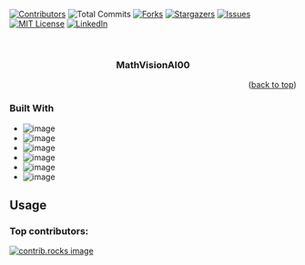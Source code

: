 <!-- Improved compatibility of back to top link: See: https://github.com/othneildrew/Best-README-Template/pull/73 -->
<a id="readme-top"></a>
<!--
*** Thanks for checking out the Best-README-Template. If you have a suggestion
*** that would make this better, please fork the repo and create a pull request
*** or simply open an issue with the tag "enhancement".
*** Don't forget to give the project a star!
*** Thanks again! Now go create something AMAZING! :D
-->



<!-- PROJECT SHIELDS -->
<!--
*** I'm using markdown "reference style" links for readability.
*** Reference links are enclosed in brackets [ ] instead of parentheses ( ).
*** See the bottom of this document for the declaration of the reference variables
*** for contributors-url, forks-url, etc. This is an optional, concise syntax you may use.
*** https://www.markdownguide.org/basic-syntax/#reference-style-links
-->
[![Contributors][contributors-shield]][contributors-url]
![Total Commits](https://img.shields.io/badge/Total%20Commits-3-brightgreen?style=for-the-badge)
[![Forks][forks-shield]][forks-url]
[![Stargazers][stars-shield]][stars-url]
[![Issues][issues-shield]][issues-url]
[![MIT License][license-shield]][license-url]
[![LinkedIn][linkedin-shield]][linkedin-url]



<!-- PROJECT LOGO -->
<br />
<div align="center">
  <a href="https://github.com/edumaedaa/MathVisionAI">
    <!-- <img src="images/logo.png" alt="Logo" width="80" height="80"> -->
  </a>

<h3 align="center">MathVisionAI00</h3>
<!--
  <p align="center">
    project_description
    <br />
    <a href="https://github.com/edumaedaa/MathVisionAI"><strong>Explore the docs »</strong></a>
    <br />
    <br />
    <a href="https://github.com/edumaedaa/MathVisionAI">View Demo</a>
    ·
    <a href="https://github.com/edumaedaa/MathVisionAI/issues/new?labels=bug&template=bug-report---.md">Report Bug</a>
    ·
    <a href="https://github.com/edumaedaa/MathVisionAI/issues/new?labels=enhancement&template=feature-request---.md">Request Feature</a>
  </p> -->
</div>

<!-- ABOUT THE PROJECT 
## About The Project 

[![Product Name Screen Shot][product-screenshot]](https://example.com)
For test
<!-- Here's a blank template to get started: To avoid retyping too much info. Do a search and replace with your text editor for the following: `edumaedaa`, `MathVisionAI`, `twitter_handle`, `linkedin_username`, `email_client`, `email`, `project_title`, `project_description`
-->
<p align="right">(<a href="#readme-top">back to top</a>)</p>


### Built With

<!--* [![Python][python-shield]][python-url]
* [![PyTorch][pytorch-shield]][pytorch-url] -->
* ![image](https://img.shields.io/badge/Python-1E3A8A?style=for-the-badge&logo=python&logoColor=white)
* ![image](https://img.shields.io/badge/PyTorch-EE4C2C?style=for-the-badge&logo=pytorch&logoColor=white)
* ![image](https://img.shields.io/badge/fastapi-109989?style=for-the-badge&logo=FASTAPI&logoColor=white)
* ![image](https://img.shields.io/badge/TypeScript-007ACC?style=for-the-badge&logo=typescript&logoColor=white)
* ![image](https://img.shields.io/badge/Tailwind_CSS-38B2AC?style=for-the-badge&logo=tailwind-css&logoColor=white)
* ![image](https://img.shields.io/badge/next%20js-000000?style=for-the-badge&logo=nextdotjs&logoColor=white)
<!-- <p align="right">(<a href="#readme-top">back to top</a>)</p> -->



<!-- GETTING STARTED -->

<!--
## Getting Started

This is an example of how you may give instructions on setting up your project locally.
To get a local copy up and running follow these simple example steps.

### Prerequisites

This is an example of how to list things you need to use the software and how to install them.
* npm
  ```sh
  npm install npm@latest -g
  ```

### Installation

1. Get a free API Key at [https://example.com](https://example.com)
2. Clone the repo
   ```sh
   git clone https://github.com/edumaedaa/MathVisionAI.git
   ```
3. Install NPM packages
   ```sh
   npm install
   ```
4. Enter your API in `config.js`
   ```js
   const API_KEY = 'ENTER YOUR API';
   ```
5. Change git remote url to avoid accidental pushes to base project
   ```sh
   git remote set-url origin edumaedaa/MathVisionAI
   git remote -v # confirm the changes
   ```

<p align="right">(<a href="#readme-top">back to top</a>)</p>

-->

<!-- USAGE EXAMPLES -->
## Usage
<!--
Use this space to show useful examples of how a project can be used. Additional screenshots, code examples and demos work well in this space. You may also link to more resources.

_For more examples, please refer to the [Documentation](https://example.com)_

<p align="right">(<a href="#readme-top">back to top</a>)</p>

-->

<!-- ROADMAP 
## Roadmap

- [ ] Feature 1
- [ ] Feature 2
- [ ] Feature 3
    - [ ] Nested Feature

See the [open issues](https://github.com/edumaedaa/MathVisionAI/issues) for a full list of proposed features (and known issues).

<p align="right">(<a href="#readme-top">back to top</a>)</p>


-->

<!-- CONTRIBUTING 
## Contributing

Contributions are what make the open source community such an amazing place to learn, inspire, and create. Any contributions you make are **greatly appreciated**.

If you have a suggestion that would make this better, please fork the repo and create a pull request. You can also simply open an issue with the tag "enhancement".
Don't forget to give the project a star! Thanks again!

1. Fork the Project
2. Create your Feature Branch (`git checkout -b feature/AmazingFeature`)
3. Commit your Changes (`git commit -m 'Add some AmazingFeature'`)
4. Push to the Branch (`git push origin feature/AmazingFeature`)
5. Open a Pull Request

<p align="right">(<a href="#readme-top">back to top</a>)</p>
-->
### Top contributors:

<a href="https://github.com/edumaedaa/MathVisionAI/graphs/contributors">
  <img src="https://contrib.rocks/image?repo=edumaedaa/MathVisionAI" alt="contrib.rocks image" />
</a>



<!-- LICENSE 
## License

Distributed under the MIT License. See `LICENSE.txt` for more information.

<p align="right">(<a href="#readme-top">back to top</a>)</p>
-->


<!-- CONTACT 
## Contact

Your Name - [@twitter_handle](https://twitter.com/twitter_handle) - email@email_client.com

Project Link: [https://github.com/edumaedaa/MathVisionAI](https://github.com/edumaedaa/MathVisionAI)

<p align="right">(<a href="#readme-top">back to top</a>)</p>

-->

<!-- ACKNOWLEDGMENTS 
## Acknowledgments

* []()
* []()
* []()

<p align="right">(<a href="#readme-top">back to top</a>)</p>
-->


<!-- MARKDOWN LINKS & IMAGES -->
<!-- https://www.markdownguide.org/basic-syntax/#reference-style-links -->
[contributors-shield]: https://img.shields.io/github/contributors/edumaedaa/MathVisionAI.svg?style=for-the-badge
[contributors-url]: https://github.com/edumaedaa/edumaedaa/graphs/contributors
[forks-shield]: https://img.shields.io/github/forks/edumaedaa/MathVisionAI.svg?style=for-the-badge
[forks-url]: https://github.com/edumaedaa/MathVisionAI/network/members
[stars-shield]: https://img.shields.io/github/stars/edumaedaa/MathVisionAI.svg?style=for-the-badge
[stars-url]: https://github.com/edumaedaa/MathVisionAI/stargazers
[issues-shield]: https://img.shields.io/github/issues/edumaedaa/MathVisionAI.svg?style=for-the-badge
[issues-url]: https://github.com/edumaedaa/MathVisionAI/issues
[license-shield]: https://img.shields.io/github/license/edumaedaa/MathVisionAI.svg?style=for-the-badge
[license-url]: https://github.com/edumaedaa/MathVisionAI/blob/master/LICENSE.txt
[linkedin-shield]: https://img.shields.io/badge/-LinkedIn-black.svg?style=for-the-badge&logo=linkedin&colorB=555
[linkedin-url]: https://linkedin.com/in/eduardo-araújo-788a041a3
[product-screenshot]: images/screenshot.png
[Next.js]: https://img.shields.io/badge/next.js-000000?style=for-the-badge&logo=nextdotjs&logoColor=white
[Next-url]: https://nextjs.org/
[React.js]: https://img.shields.io/badge/React-20232A?style=for-the-badge&logo=react&logoColor=61DAFB
[React-url]: https://reactjs.org/
[Vue.js]: https://img.shields.io/badge/Vue.js-35495E?style=for-the-badge&logo=vuedotjs&logoColor=4FC08D
[Vue-url]: https://vuejs.org/
[Angular.io]: https://img.shields.io/badge/Angular-DD0031?style=for-the-badge&logo=angular&logoColor=white
[Angular-url]: https://angular.io/
[Svelte.dev]: https://img.shields.io/badge/Svelte-4A4A55?style=for-the-badge&logo=svelte&logoColor=FF3E00
[Svelte-url]: https://svelte.dev/
[Laravel.com]: https://img.shields.io/badge/Laravel-FF2D20?style=for-the-badge&logo=laravel&logoColor=white
[Laravel-url]: https://laravel.com
[Bootstrap.com]: https://img.shields.io/badge/Bootstrap-563D7C?style=for-the-badge&logo=bootstrap&logoColor=white
[Bootstrap-url]: https://getbootstrap.com
[JQuery.com]: https://img.shields.io/badge/jQuery-0769AD?style=for-the-badge&logo=jquery&logoColor=white
[JQuery-url]: https://jquery.com 
[pytorch-shield]: https://img.shields.io/badge/PyTorch-EE4C2B?style=flat-square&logo=pytorch&logoColor=white
[pytorch-url]: https://pytorch.org/
[python-shield]: https://img.shields.io/badge/Python-3776AB?style=flat-square&logo=python&logoColor=white
[python-url]: https://www.python.org/
[react-shield]: https://img.shields.io/badge/React-61DAFB?style=flat-square&logo=react&logoColor=black
[react-url]: https://reactjs.org/
[javascript-shield]: https://img.shields.io/badge/JavaScript-F7DF1E?style=flat-square&logo=javascript&logoColor=black
[javascript-url]: https://www.javascript.com/

[fastapi-shield]: https://img.shields.io/badge/FastAPI-005571?style=flat-square&logo=fastapi&logoColor=white
[fastapi-url]: https://fastapi.tiangolo.com/
[commits-shield]: https://img.shields.io/github/commit-counts/edumaedaa/MathVisionAI.svg?style=for-the-badge
[commits-url]: https://github.com/edumaedaa/MathVisionAI/commits
